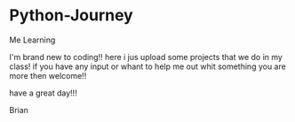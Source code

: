 # Python-Journey
Me Learning 

I'm brand new to coding!! here i jus upload some projects that we do in my class! if you have any input or whant to help me out whit something you are more then welcome!!

have a great day!!!

Brian

